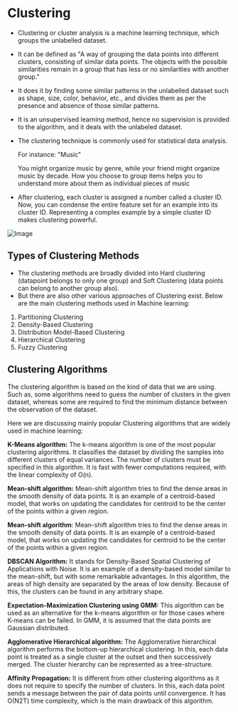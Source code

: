 # Clustering

- Clustering or cluster analysis is a machine learning technique, which groups the unlabelled dataset. 
- It can be defined as "A way of grouping the data points into different clusters, consisting of similar data points. The objects with the possible similarities remain in a group that has less or no similarities with another group."
- It does it by finding some similar patterns in the unlabelled dataset such as shape, size, color, behavior, etc., and divides them as per the presence and absence of those similar patterns.
- It is an unsupervised learning method, hence no supervision is provided to the algorithm, and it deals with the unlabeled dataset.
- The clustering technique is commonly used for statistical data analysis.

    For instance: "Music"

    You might organize music by genre, while your friend might organize music by decade. How you choose to group items helps you to understand more about them as individual pieces of music

- After clustering, each cluster is assigned a number called a cluster ID. Now, you can condense the entire feature set for an example into its cluster ID. Representing a complex example by a simple cluster ID makes clustering powerful.

![Image](https://codinghero.ai/wp-content/uploads/2021/04/Clustering.jpg.webp)
 
 ## Types of Clustering Methods
- The clustering methods are broadly divided into Hard clustering (datapoint belongs to only one group) and Soft Clustering (data points can belong to another group also). 
- But there are also other various approaches of Clustering exist. Below are the main clustering methods used in Machine learning:

1. Partitioning Clustering
2. Density-Based Clustering
3. Distribution Model-Based Clustering
4. Hierarchical Clustering
5. Fuzzy Clustering

## Clustering Algorithms
 
The clustering algorithm is based on the kind of data that we are using. Such as, some algorithms need to guess the number of clusters in the given dataset, whereas some are required to find the minimum distance between the observation of the dataset.

Here we are discussing mainly popular Clustering algorithms that are widely used in machine learning:

**K-Means algorithm:** The k-means algorithm is one of the most popular clustering algorithms. It classifies the dataset by dividing the samples into different clusters of equal variances. The number of clusters must be specified in this algorithm. It is fast with fewer computations required, with the linear complexity of O(n).

**Mean-shift algorithm:** Mean-shift algorithm tries to find the dense areas in the smooth density of data points. It is an example of a centroid-based model, that works on updating the candidates for centroid to be the center of the points within a given region.

**Mean-shift algorithm**: Mean-shift algorithm tries to find the dense areas in the smooth density of data points. It is an example of a centroid-based model, that works on updating the candidates for centroid to be the center of the points within a given region.

**DBSCAN Algorithm:** It stands for Density-Based Spatial Clustering of Applications with Noise. It is an example of a density-based model similar to the mean-shift, but with some remarkable advantages. In this algorithm, the areas of high density are separated by the areas of low density. Because of this, the clusters can be found in any arbitrary shape.

**Expectation-Maximization Clustering using GMM:** This algorithm can be used as an alternative for the k-means algorithm or for those cases where K-means can be failed. In GMM, it is assumed that the data points are Gaussian distributed.

**Agglomerative Hierarchical algorithm:** The Agglomerative hierarchical algorithm performs the bottom-up hierarchical clustering. In this, each data point is treated as a single cluster at the outset and then successively merged. The cluster hierarchy can be represented as a tree-structure.

**Affinity Propagation:** It is different from other clustering algorithms as it does not require to specify the number of clusters. In this, each data point sends a message between the pair of data points until convergence. It has O(N2T) time complexity, which is the main drawback of this algorithm.
